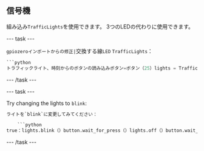 ## 信号機

組み込み`TrafficLights`を使用できます。 3つのLEDの代わりに使用できます。

\--- task \---

`gpiozeroインポートからの修正|`交換する線`LED` `TrafficLights`：

```python
```python
トラフィックライト、時刻からのボタンの読み込みボタン=ボタン（25）lights = TrafficLights（24,23,22）while：button.wait_for_press（）lights.on（）button.wait_for_release（）lights.off（）
```

\--- /task \---

\--- task \---

Try changing the lights to `blink`:

```python
ライトを`blink`に変更してみてください：

    ```python
true：lights.blink（）button.wait_for_press（）lights.off（）button.wait_for_release（）
```

\--- /task \---